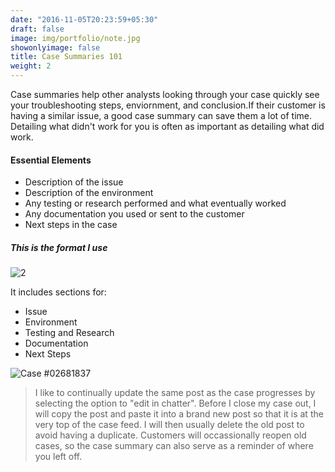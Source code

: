 ```yaml
---
date: "2016-11-05T20:23:59+05:30"
draft: false
image: img/portfolio/note.jpg
showonlyimage: false
title: Case Summaries 101
weight: 2
---
```

 
Case summaries help other analysts looking through your case quickly see your troubleshooting steps, enviornment, and conclusion.<!--more-->If their customer is having a similar issue, a good case summary can save them a lot of time. Detailing what didn't work for you is often as important as detailing what did work. 

#### **Essential Elements**
* Description of the issue
* Description of the environment
* Any testing or research performed and what eventually worked
* Any documentation you used or sent to the customer
* Next steps in the case

##### This is the format I use 

![2]

It includes sections for:
* Issue
* Environment
* Testing and Research
* Documentation
* Next Steps

![Case #02681837][3]



>I like to continually update the same post as the case progresses by selecting the option to "edit in chatter". Before I close my case out, I will copy the post and paste it into a brand new post so that it is at the very top of the case feed. I will then usually delete the old post to avoid having a duplicate. Customers will occassionally reopen old cases, so the case summary can also serve as a reminder of where you left off.
 

[2]: /img/post.gif
[3]: /img/post3.gif
[13]: /img/post1.png 
